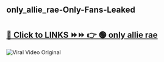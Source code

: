
 ## only_allie_rae-Only-Fans-Leaked

# <h2><a href="https://clipsfans.com/only_allie_rae&ref=git">🔗 Click to LINKS ⏩⏩ 👉 🟢 only allie rae </a></h2>

<a href="https://clipsfans.com/only_allie_rae&ref=git" rel="nofollow" data-target="animated-image.originalLink"><img src="https://i.ibb.co.com/xMMVF88/686577567.gif" alt="Viral Video Original" style="max-width: 100%; display: inline-block;" data-target="animated-image.originalImage"></a>
